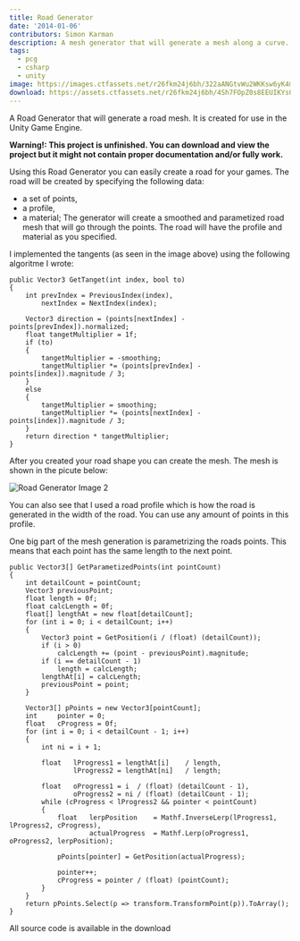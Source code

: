 ```yaml
---
title: Road Generator
date: '2014-01-06'
contributors: Simon Karman
description: A mesh generator that will generate a mesh along a curve. The generator will create a smoothed and parameterized mesh that will go through the points you provide.
tags:
  - pcg
  - csharp
  - unity
image: https://images.ctfassets.net/r26fkm24j6bh/322aANGtvWu2WKKsw6yK4m/c0406c2f8239d70ad83d011d123e172b/smart_tangents.png
download: https://assets.ctfassets.net/r26fkm24j6bh/4Sh7FOpZ0s8EEUIKYsGQoY/a1ca173eafbf505559fe08f7dca5e2ff/roadgenerator.zip
---
```


A Road Generator that will generate a road mesh. It is created for use in the Unity Game Engine.

__Warning!: This project is unfinished. You can download and view the project but it might not contain proper documentation and/or fully work.__

Using this Road Generator you can easily create a road for your games. The road will be created by specifying the following data:
- a set of points,
- a profile,
- a material;
The generator will create a smoothed and parametized road mesh that will go through the points. The road will have the profile and material as you specified.

I implemented the tangents (as seen in the image above) using the following algoritme I wrote:

    public Vector3 GetTanget(int index, bool to)
    {
        int prevIndex = PreviousIndex(index),
            nextIndex = NextIndex(index);
             
        Vector3 direction = (points[nextIndex] - points[prevIndex]).normalized;
        float tangetMultiplier = 1f;
        if (to)
        {
            tangetMultiplier = -smoothing;
            tangetMultiplier *= (points[prevIndex] - points[index]).magnitude / 3;
        }
        else
        {
            tangetMultiplier = smoothing;
            tangetMultiplier *= (points[nextIndex] - points[index]).magnitude / 3;
        }
        return direction * tangetMultiplier;
    }

After you created your road shape you can create the mesh. The mesh is shown in the picute below:

![Road Generator Image 2](//images.contentful.com/r26fkm24j6bh/59I80yp0MMiMacEowmcEWe/669d5b4e782e652adb11b5dc9d2e46db/roadmesh.png)

You can also see that I used a road profile which is how the road is generated in the width of the road. You can use any amount of points in this profile.

One big part of the mesh generation is parametrizing the roads points. This means that each point has the same length to the next point.

    public Vector3[] GetParametizedPoints(int pointCount)
    {
        int detailCount = pointCount;
        Vector3 previousPoint;
        float length = 0f;
        float calcLength = 0f;
        float[] lengthAt = new float[detailCount];
        for (int i = 0; i < detailCount; i++)
        {
            Vector3 point = GetPosition(i / (float) (detailCount));
            if (i > 0)
                calcLength += (point - previousPoint).magnitude;
            if (i == detailCount - 1)
                length = calcLength;
            lengthAt[i] = calcLength;
            previousPoint = point;
        }
         
        Vector3[] pPoints = new Vector3[pointCount];
        int     pointer = 0;
        float   cProgress = 0f;
        for (int i = 0; i < detailCount - 1; i++) 
        {
            int ni = i + 1;
             
            float   lProgress1 = lengthAt[i]    / length,
                    lProgress2 = lengthAt[ni]   / length;
             
            float   oProgress1 = i  / (float) (detailCount - 1),
                    oProgress2 = ni / (float) (detailCount - 1);
            while (cProgress < lProgress2 && pointer < pointCount)
            {
                float   lerpPosition    = Mathf.InverseLerp(lProgress1, lProgress2, cProgress),
                        actualProgress  = Mathf.Lerp(oProgress1, oProgress2, lerpPosition);
                 
                pPoints[pointer] = GetPosition(actualProgress);
                 
                pointer++;
                cProgress = pointer / (float) (pointCount);
            }
        }
        return pPoints.Select(p => transform.TransformPoint(p)).ToArray();
    }
    
All source code is available in the download
